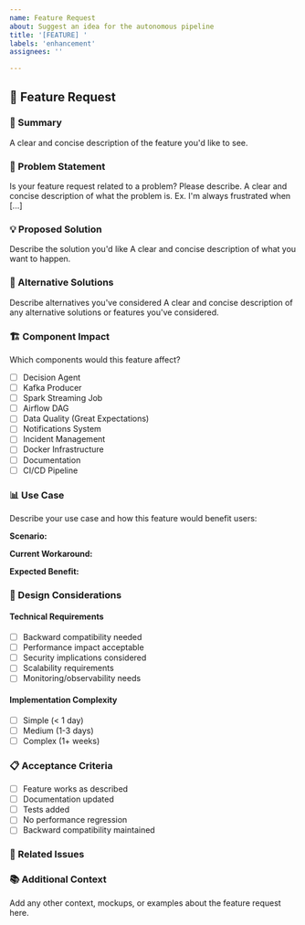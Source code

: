 ```yaml
---
name: Feature Request
about: Suggest an idea for the autonomous pipeline
title: '[FEATURE] '
labels: 'enhancement'
assignees: ''

---
```


## 🚀 Feature Request

### 📝 Summary
A clear and concise description of the feature you'd like to see.

### 🎯 Problem Statement
Is your feature request related to a problem? Please describe.
A clear and concise description of what the problem is. Ex. I'm always frustrated when [...]

### 💡 Proposed Solution
Describe the solution you'd like
A clear and concise description of what you want to happen.

### 🔄 Alternative Solutions
Describe alternatives you've considered
A clear and concise description of any alternative solutions or features you've considered.

### 🏗️ Component Impact
Which components would this feature affect?
- [ ] Decision Agent
- [ ] Kafka Producer
- [ ] Spark Streaming Job
- [ ] Airflow DAG
- [ ] Data Quality (Great Expectations)
- [ ] Notifications System
- [ ] Incident Management
- [ ] Docker Infrastructure
- [ ] Documentation
- [ ] CI/CD Pipeline

### 📊 Use Case
Describe your use case and how this feature would benefit users:

**Scenario:** 
<!-- Describe when this feature would be used -->

**Current Workaround:** 
<!-- How do you currently handle this situation? -->

**Expected Benefit:** 
<!-- What improvement would this feature provide? -->

### 🎨 Design Considerations

#### Technical Requirements
- [ ] Backward compatibility needed
- [ ] Performance impact acceptable
- [ ] Security implications considered
- [ ] Scalability requirements
- [ ] Monitoring/observability needs

#### Implementation Complexity
- [ ] Simple (< 1 day)
- [ ] Medium (1-3 days)
- [ ] Complex (1+ weeks)

### 📋 Acceptance Criteria
<!-- Define when this feature would be considered complete -->
- [ ] Feature works as described
- [ ] Documentation updated
- [ ] Tests added
- [ ] No performance regression
- [ ] Backward compatibility maintained

### 🔗 Related Issues
<!-- Link to related issues or discussions -->

### 📚 Additional Context
Add any other context, mockups, or examples about the feature request here.